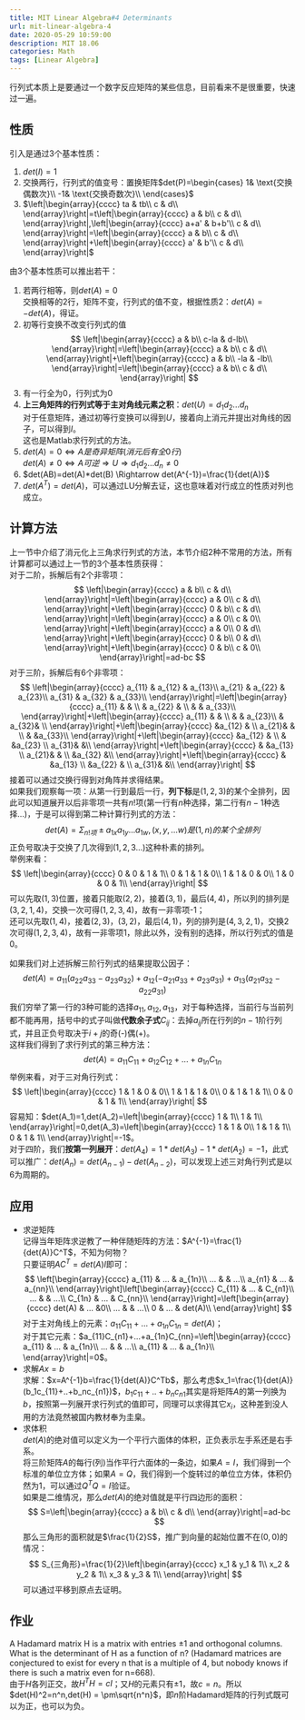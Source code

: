 ```yaml
---
title: MIT Linear Algebra#4 Determinants
url: mit-linear-algebra-4
date: 2020-05-29 10:59:00
description: MIT 18.06
categories: Math
tags: [Linear Algebra]
---
```


行列式本质上是要通过一个数字反应矩阵的某些信息，目前看来不是很重要，快速过一遍。
## 性质
引入是通过3个基本性质：

 1. $det(I)=1$
 2.  交换两行，行列式的值变号：置换矩阵$det(P)=\begin{cases}
1& \text{交换偶数次}\\
-1& \text{交换奇数次}\\
\end{cases}$
 3. $\left|\begin{array}{cccc}
ta & tb\\ 
c & d\\
\end{array}\right|=t\left|\begin{array}{cccc}
a & b\\ 
c & d\\
\end{array}\right|,\left|\begin{array}{cccc}
a+a' & b+b'\\ 
c & d\\
\end{array}\right|=\left|\begin{array}{cccc}
a & b\\ 
c & d\\
\end{array}\right|+\left|\begin{array}{cccc}
a' & b'\\ 
c & d\\
\end{array}\right|$

由3个基本性质可以推出若干：

 1. 若两行相等，则$det(A)=0$  
交换相等的2行，矩阵不变，行列式的值不变，根据性质2：$det(A)=-det(A)$，得证。
 2. 初等行变换不改变行列式的值
$$
\left|\begin{array}{cccc}
a & b\\ 
c-la & d-lb\\
\end{array}\right|=\left|\begin{array}{cccc}
a & b\\ 
c & d\\
\end{array}\right|+\left|\begin{array}{cccc}
a & b\\ 
-la & -lb\\
\end{array}\right|=\left|\begin{array}{cccc}
a & b\\ 
c & d\\
\end{array}\right|
$$
 3. 有一行全为0，行列式为0
 4. **上三角矩阵的行列式等于主对角线元素之积**：$det(U)=d_1d_2...d_n$  
对于任意矩阵，通过初等行变换可以得到$U$，接着向上消元并提出对角线的因子，可以得到$I$。  
这也是Matlab求行列式的方法。
 5. $det(A)=0\Leftrightarrow A是奇异矩阵(消元后有全0行)$  
$det(A)\neq0\Leftrightarrow A可逆\Rightarrow U\Rightarrow d_1d_2...d_n\neq0$
 6. $det(AB)=det(A)*det(B) \Rightarrow det(A^{-1})=\frac{1}{det(A)}$
 7. $det(A^T)=det(A)$，可以通过LU分解去证，这也意味着对行成立的性质对列也成立。

## 计算方法
上一节中介绍了消元化上三角求行列式的方法，本节介绍2种不常用的方法，所有计算都可以通过上一节的3个基本性质获得：  
对于二阶，拆解后有2个非零项：
$$
\left|\begin{array}{cccc}
a & b\\ 
c & d\\
\end{array}\right|=\left|\begin{array}{cccc}
a & 0\\ 
c & d\\
\end{array}\right|+\left|\begin{array}{cccc}
0 & b\\ 
c & d\\
\end{array}\right|=\left|\begin{array}{cccc}
a & 0\\ 
c & 0\\
\end{array}\right|+\left|\begin{array}{cccc}
a & 0\\ 
0 & d\\
\end{array}\right|+\left|\begin{array}{cccc}
0 & b\\ 
0 & d\\
\end{array}\right|+\left|\begin{array}{cccc}
0 & b\\ 
c & 0\\
\end{array}\right|=ad-bc
$$
对于三阶，拆解后有6个非零项：
$$
\left|\begin{array}{cccc} 
a_{11} & a_{12} & a_{13}\\ 
a_{21} & a_{22} & a_{23}\\ 
a_{31} & a_{32} & a_{33}\\ 
\end{array}\right|=\left|\begin{array}{cccc} 
a_{11} &  & \\ 
 & a_{22} & \\ 
 &  & a_{33}\\ 
\end{array}\right|+\left|\begin{array}{cccc} 
a_{11} &  & \\ 
 &  & a_{23}\\ 
 &  a_{32}& \\ 
\end{array}\right|+\left|\begin{array}{cccc} 
 &a_{12}  & \\ 
 a_{21}&  & \\ 
 &  &a_{33}\\ 
\end{array}\right|+\left|\begin{array}{cccc} 
 &a_{12}  & \\ 
 &  &a_{23} \\ 
 a_{31}&  &\\ 
\end{array}\right|+\left|\begin{array}{cccc} 
 &  &a_{13} \\ 
 a_{21}&  & \\ 
 &a_{32}  &\\ 
\end{array}\right|+\left|\begin{array}{cccc} 
 &  &a_{13} \\ 
 &a_{22}  & \\ 
 a_{31}&  &\\ 
\end{array}\right|
$$
接着可以通过交换行得到对角阵并求得结果。  
如果我们观察每一项：从第一行到最后一行，**列下标**是$(1,2,3)$的某个全排列，因此可以知道展开以后非零项一共有$n!$项(第一行有$n$种选择，第二行有$n-1$种选择...)，于是可以得到第二种计算行列式的方法：
$$
det(A)=\Sigma_{n!项}\pm a_{1x}a_{1y}...a_{1w},(x,y,...w)是(1,n)的某个全排列
$$
正负号取决于交换了几次得到$(1,2,3...)$这种朴素的排列。  
举例来看：
$$
\left|\begin{array}{cccc} 
0 & 0 & 1 & 1\\ 
0 & 1 & 1 & 0\\ 
1 & 1 & 0 & 0\\ 
1 & 0 & 0 & 1\\ 
\end{array}\right|
$$
可以先取$(1,3)$位置，接着只能取$(2,2)$，接着$(3,1)$，最后$(4,4)$，所以列的排列是$(3,2,1,4)$，交换一次可得$(1,2,3,4)$，故有一非零项-1；  
还可以先取$(1,4)$，接着$(2,3)$，$(3,2)$，最后$(4,1)$，列的排列是$(4,3,2,1)$，交换2次可得$(1,2,3,4)$，故有一非零项1，除此以外，没有别的选择，所以行列式的值是0。

如果我们对上述拆解三阶行列式的结果提取公因子：
$$
det(A)=a_{11}(a_{22}a_{33}-a_{23}a_{32})+a_{12}(-a_{21}a_{33}+a_{23}a_{31})+a_{13}(a_{21}a_{32}-a_{22}a_{31})
$$
我们穷举了第一行的3种可能的选择$a_{11},a_{12},a_{13}$，对于每种选择，当前行与当前列都不能再用，括号中的式子叫做**代数余子式**$C_{ij}$：去掉$a_{ij}$所在行列的$n-1$阶行列式，并且正负号取决于$i+j$的奇(-)偶(+)。  
这样我们得到了求行列式的第三种方法：
$$
det(A)=a_{11}C_{11}+a_{12}C_{12}+...+a_{1n}C_{1n}
$$
举例来看，对于三对角行列式：
$$
\left|\begin{array}{cccc} 
1 & 1 & 0 & 0\\ 
1 & 1 & 1 & 0\\ 
0 & 1 & 1 & 1\\ 
0 & 0 & 1 & 1\\ 
\end{array}\right|
$$
容易知：$det(A_1)=1,det(A_2)=\left|\begin{array}{cccc}
1 & 1\\ 
1 & 1\\
\end{array}\right|=0,det(A_3)=\left|\begin{array}{cccc}
1 & 1 & 0\\ 
1 & 1 & 1\\
0 & 1 & 1\\
\end{array}\right|=-1$。  
对于四阶，我们**按第一列展开**：$det(A_4)=1*det(A_3)-1*det(A_2)=-1$，此式可以推广：$det(A_n)=det(A_{n-1})-det(A_{n-2})$，可以发现上述三对角行列式是以6为周期的。

## 应用

 - 求逆矩阵  
记得当年矩阵求逆教了一种伴随矩阵的方法：$A^{-1}=\frac{1}{det(A)}C^T$，不知为何物？  
只要证明$AC^T=det(A)I$即可：
$$
\left[\begin{array}{cccc} 
a_{11} & ... & a_{1n}\\ 
... &  & ...\\ 
a_{n1} & ... & a_{nn}\\ 
\end{array}\right]\left[\begin{array}{cccc} 
C_{11} & ... & C_{n1}\\ 
... &  & ...\\ 
C_{1n} & ... & C_{nn}\\ 
\end{array}\right]=\left[\begin{array}{cccc} 
det(A) & ... &0\\ 
... &  & ...\\ 
0 & ... & det(A)\\ 
\end{array}\right]
$$
对于主对角线上的元素：$a_{11}C_{11}+...+a_{1n}C_{1n}=det(A)$；  
对于其它元素：$a_{11}C_{n1}+...+a_{1n}C_{nn}=\left|\begin{array}{cccc} 
a_{11} & ... & a_{1n}\\ 
... &  & ...\\ 
a_{11} & ... & a_{1n}\\
\end{array}\right|=0$。
 - 求解$Ax=b$  
求解：$x=A^{-1}b=\frac{1}{det(A)}C^Tb$，那么考虑$x_1=\frac{1}{det(A)}(b_1c_{11}+..+b_nc_{n1})$，$b_1c_{11}+..+b_nc_{n1}$其实是将矩阵$A$的第一列换为$b$，按照第一列展开求行列式的值即可，同理可以求得其它$x_i$，这种差到没人用的方法竟然被国内教材奉为圭臬。
 - 求体积  
$det(A)$的绝对值可以定义为一个平行六面体的体积，正负表示左手系还是右手系。  
将三阶矩阵$A$的每行(列)当作平行六面体的一条边，如果$A=I$，我们得到一个标准的单位立方体；如果$A=Q$，我们得到一个旋转过的单位立方体，体积仍然为1，可以通过$Q^TQ=I$验证。  
如果是二维情况，那么$det(A)$的绝对值就是平行四边形的面积：
$$
S=\left|\begin{array}{cccc}
a & b\\ 
c & d\\
\end{array}\right|=ad-bc
$$
那么三角形的面积就是$\frac{1}{2}S$，推广到向量的起始位置不在$(0,0)$的情况：
$$
S_{三角形}=\frac{1}{2}\left|\begin{array}{cccc}
x_1 & y_1 & 1\\ 
x_2 & y_2 & 1\\ 
x_3 & y_3 & 1\\ 
\end{array}\right|
$$
可以通过平移到原点去证明。

## 作业
A Hadamard matrix H is a matrix with entries ±1 and orthogonal columns. What is the determinant of H as a function of n? (Hadamard matrices are conjectured to exist for every n that is a multiple of 4, but nobody knows if there is such a matrix even for n=668).  
由于$H$各列正交，故$H^TH=cI$；又$H$的元素只有±1，故$c=n$。所以$det(H)^2=n^n,det(H) = \pm\sqrt{n^n}$，即$n$阶Hadamard矩阵的行列式既可以为正，也可以为负。